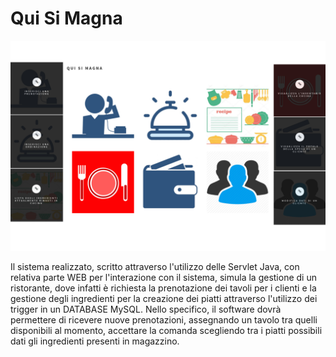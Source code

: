 # Qui Si Magna 

![alt text](https://github.com/2wal3/Quisimagna/blob/main/QuisimagnaCover.jpg?raw=true)


Il sistema realizzato, scritto attraverso l'utilizzo delle Servlet Java, con relativa parte WEB per l'interazione con il sistema, simula la gestione di un ristorante, dove infatti è richiesta la prenotazione dei tavoli per i clienti e la gestione degli ingredienti per la creazione dei piatti attraverso l'utilizzo dei trigger in un DATABASE MySQL.
Nello specifico, il software dovrà permettere di ricevere nuove prenotazioni, assegnando un tavolo tra quelli disponibili al momento, accettare la comanda scegliendo tra i piatti possibili dati gli ingredienti presenti in magazzino.
